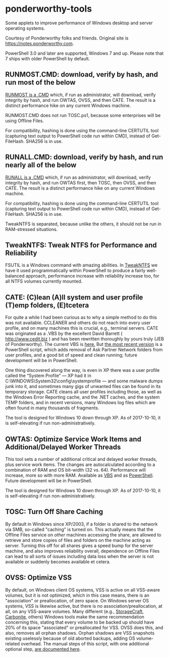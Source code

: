 # ponderworthy-tools

Some applets to improve performance of Windows desktop and server operating systems.  

Courtesy of Ponderworthy folks and friends.  Original site is https://notes.ponderworthy.com.

PowerShell 3.0 and later are supported, Windows 7 and up.  Please note that 7 ships with older PowerShell by default.

## RUNMOST.CMD:  download, verify by hash, and run most of the below

[RUNMOST is a .CMD](https://raw.githubusercontent.com/jebofponderworthy/ponderworthy-tools/master/RUNMOST.CMD) which, if run as administrator, will download, verify integrity by hash, and run OWTAS, OVSS, and then CATE.  The result is a distinct performance hike on any current Windows machine.

RUNMOST.CMD does not run TOSC.ps1, because some enterprises will be using Offline Files.

For compatibility, hashing is done using the command-line CERTUTIL tool (capturing text output to PowerShell code run within CMD), instead of Get-FileHash.  SHA256 is in use.

## RUNALL.CMD:  download, verify by hash, and run nearly all of the below

[RUNALL is a .CMD](https://raw.githubusercontent.com/jebofponderworthy/ponderworthy-tools/master/RUNALL.CMD) which, if run as administrator, will download, verify integrity by hash, and run OWTAS first, then TOSC, then OVSS, and then CATE.  The result is a distinct performance hike on any current Windows machine.

For compatibility, hashing is done using the command-line CERTUTIL tool (capturing text output to PowerShell code run within CMD), instead of Get-FileHash.  SHA256 is in use.

TweakNTFS is separated, because unlike the others, it should not be run in RAM-stressed situations.

## TweakNTFS: Tweak NTFS for Performance and Reliability

FSUTIL is a Windows command with amazing abilities.  In [TweakNTFS](https://raw.githubusercontent.com/jebofponderworthy/ponderworthy-tools/master/TweakNTFS.ps1) we have it used programmatically within PowerShell to produce a fairly well-balanced approach, performance increase with reliability increase too, for all NTFS volumes currently mounted.

## CATE: (C)lean (A)ll system and user profile (T)emp folders, (E)tcetera

For quite a while I had been curious as to why a simple method to do this was not available. CCLEANER and others do not reach into every user profile, and on many machines this is crucial, e.g., terminal servers. CATE was originated as a .VBS by the excellent David Barrett ( http://www.cedit.biz ) and has been rewritten thoroughly by yours truly (JEB of Ponderworthy). The current VBS is [here.](https://raw.githubusercontent.com/jebofponderworthy/ponderworthy-tools/master/CATE.vbs)  But [the most recent version](https://raw.githubusercontent.com/jebofponderworthy/ponderworthy-tools/master/CATE.ps1) is a PowerShell script, which adds removal of Ask Partner Network folders from user profiles, and a good bit of speed and clean running; future development will be in PowerShell.

One thing discovered along the way, is even in XP there was a user profile called the “System Profile” — XP had it in C:\WINDOWS\System32\config\systemprofile — and some malware dumps junk into it, and sometimes many gigs of unwanted files can be found in its temporary storage. CATE cleans all user profiles including those, as well as the Windows Error Reporting cache, and the .NET caches, and the system TEMP folders, and in recent versions, many Windows log files which are often found in many thousands of fragments.

The tool is designed for Windows 10 down through XP. As of 2017-10-10, it is self-elevating if run non-administratively.

## OWTAS: Optimize Service Work Items and Additional/Delayed Worker Threads

This tool sets a number of additional critical and delayed worker threads, plus service work items. The changes are autocalculated according to a combination of RAM and OS bit-width (32 vs. 64). Performance will increase, more so with more RAM.  Available as [VBS](https://github.com/jebofponderworthy/ponderworthy-tools/raw/master/OWTAS.VBS) and as [PowerShell](https://github.com/jebofponderworthy/ponderworthy-tools/raw/master/OWTAS.ps1).  Future development will be in PowerShell.

The tool is designed for Windows 10 down through XP. As of 2017-10-10, it is self-elevating if run non-administratively.

## TOSC: Turn Off Share Caching

By default in Windows since XP/2003, if a folder is shared to the network via SMB, so-called "caching" is turned on.  This actually means that the Offline Files service on *other* machines accessing the share, are allowed to retrieve and store copies of files and folders on the machine acting as server.  Turning this off for all shares gives a speed bump for the server machine, and also improves reliability overall, dependence on Offline Files can lead to all sorts of issues including data loss when the server is not available or suddenly becomes available et cetera.

## OVSS:  Optimize VSS

By default, on Windows client OS systems, VSS is active on all VSS-aware volumes, but it is not optimized, which in this case means, there is an "association" or preallocation, of zero space.  On Windows server OS systems, VSS is likewise active, but there is no association/preallocation, at all, on any VSS-aware volumes.  Many different (e.g., [StorageCraft](https://www.storagecraft.com/support/kb/article/289), [Carbonite](https://support.carbonite.com/articles/Server-Windows-How-to-Manage-VSS-Shadowstorage-Space), others) Windows tools make the same recommendation concerning this, stating that every volume to be backed up should have 20% of its space "associated" or preallocated for VSS.  OVSS does this, and also, removes all orphan shadows.  Orphan shadows are VSS snapshots existing uselessly because of old aborted backups, adding OS volume-related overhead.  The manual steps of this script, with one additional optional step, [are documented here](https://notes.ponderworthy.com/thorough-cleanup-of-vss).

